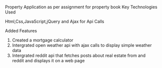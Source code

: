 Property Application as per assignment for property book
Key Technologies Used

Html,Css,JavaScript,jQuery and Ajax for Api Calls

Added Features

1) Created a mortgage calculator
2) Intergrated open weather api with ajax calls to display simple weather data
3) Intergrated reddit api that fetches posts about real estate from and reddit and displays it on a web page

